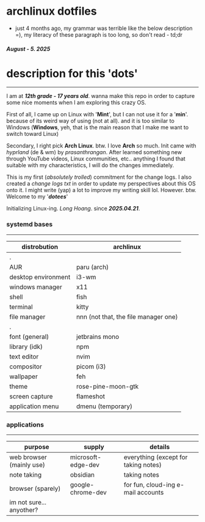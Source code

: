 # archlinux dotfiles
- just 4 months ago, my grammar was terrible like the below description =), my literacy of these paragraph is too long, so don't read - td;dr
##### August - 5. 2025

# description for this 'dots'
---
I am at ***12th grade - 17 years old***. wanna make this repo in order to capture some nice moments when I am exploring this crazy OS.

First of all, I came up on Linux with '**Mint**', but I can not use it for a '**min**'. because of its weird way of using (not at all). and it is too similar to Windows (**Windows**, yeh, that is the main reason that I make me want to switch toward Linux)

Secondary, I right pick **Arch Linux**. btw. I love **Arch** so much. Init came with *hyprland* (de & wm) by *prasanthrangan*. After learned something new through YouTube videos, Linux communities, etc.. anything I found that suitable with my characteristics, I will do the changes immediately. 

This is my first (*absolutely trolled*) commitment for the change logs. I also created a *change logs txt* in order to update my perspectives about this OS onto it. I might write (yap) a lot to improve my writing skill lol. However. btw. Welcome to my '***dotees***'

Initializing Linux-ing. *Long Hoang*. since ***2025.04.21***.
### systemd bases
---

| distrobution        | archlinux                            |
| ------------------- | ------------------------------------ |
| .                   |                                      |
| AUR                 | paru (arch)                          |
| desktop environment | i3-wm                                |
| windows manager     | x11                                  |
| shell               | fish                                 |
| terminal            | kitty                                |
| file manager        | nnn (not that, the file manager one) |
| .                   |                                      |
| font (general)      | jetbrains mono                       |
| library (idk)       | npm                                  |
| text editor         | nvim                                 |
| compositor          | picom (i3)                           |
| wallpaper           | feh                                  |
| theme               | rose-pine-moon-gtk                   |
| screen capture      | flameshot                            |
| application menu    | dmenu (temporary)                    |



### applications
---

| purpose                  | supply             | details                              |
| ------------------------ | ------------------ | ------------------------------------ |
| web browser (mainly use) | microsoft-edge-dev | everything (except for taking notes) |
| note taking              | obsidian           | taking notes                         |
| browser (sparely)        | google-chrome-dev  | for fun, cloud-ing e-mail accounts   |
| im not sure... anyother? |                    |                                      |
